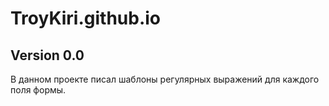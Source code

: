 # TroyKiri.github.io
Version 0.0
---
В данном проекте писал шаблоны регулярных выражений для каждого поля формы.

